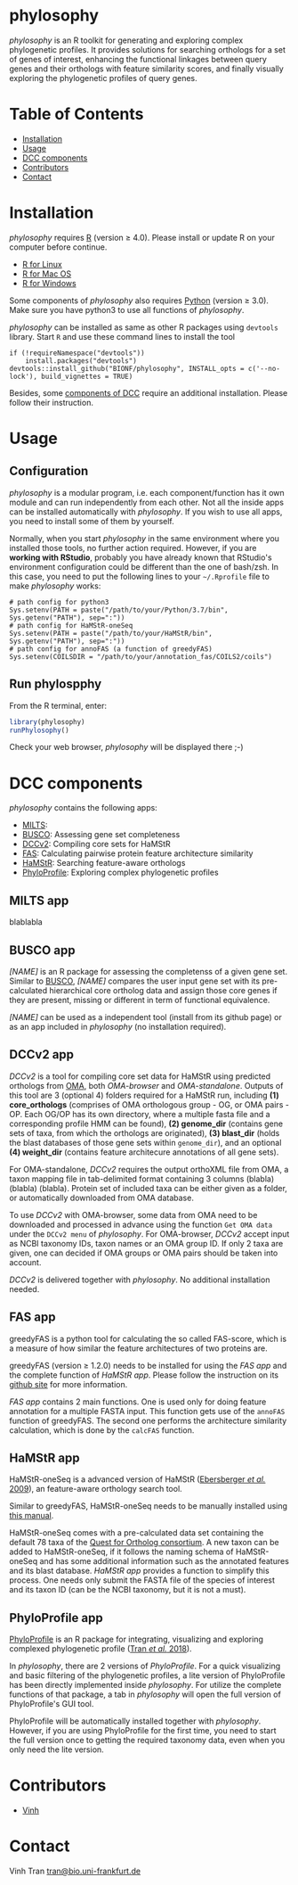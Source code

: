 # phylosophy

*phylosophy* is an R toolkit for generating and exploring complex phylogenetic profiles. It provides solutions for searching orthologs for a set of genes of interest, enhancing the functional linkages between query genes and their orthologs with feature similarity scores, and finally visually exploring the phylogenetic profiles of query genes.

# Table of Contents
* [Installation](#installation)
* [Usage](#usage)
* [DCC components](#dcc-components)
* [Contributors](#contributors)
* [Contact](#contact)



# Installation

*phylosophy* requires [R](https://cran.r-project.org) (version ≥ 4.0). Please install or update R on your computer before continue.

* [R for Linux](https://cran.r-project.org/bin/linux/)
* [R for Mac OS](https://cran.r-project.org/bin/macosx/)
* [R for Windows](https://cran.r-project.org/bin/windows/base/)

Some components of *phylosophy* also requires [Python](https://www.python.org/downloads/) (version ≥ 3.0). Make sure you have python3 to use all functions of *phylosophy*.

*phylosophy* can be installed as same as other R packages using `devtools` library. Start `R` and use these command lines to install the tool

```
if (!requireNamespace("devtools"))
    install.packages("devtools")
devtools::install_github("BIONF/phylosophy", INSTALL_opts = c('--no-lock'), build_vignettes = TRUE)
```

Besides, some [components of DCC](#dcc-components) require an additional installation. Please follow their instruction.

# Usage
## Configuration

*phylosophy* is a modular program, i.e. each component/function has it own module and can run independently from each other. Not all the inside apps can be installed automatically with *phylosophy*. If you wish to use all apps, you need to install some of them by yourself.

Normally, when you start *phylosophy* in the same environment where you installed those tools, no further action required. However, if you are **working with RStudio**, probably you have already known that RStudio's environment configuration could be different than the one of bash/zsh. In this case, you need to put the following lines to your `~/.Rprofile` file to make *phylosophy* works:

```
# path config for python3
Sys.setenv(PATH = paste("/path/to/your/Python/3.7/bin", Sys.getenv("PATH"), sep=":"))
# path config for HaMStR-oneSeq
Sys.setenv(PATH = paste("/path/to/your/HaMStR/bin", Sys.getenv("PATH"), sep=":"))
# path config for annoFAS (a function of greedyFAS)
Sys.setenv(COILSDIR = "/path/to/your/annotation_fas/COILS2/coils")

```

## Run phylospphy
From the R terminal, enter:
```r
library(phylosophy)
runPhylosophy()
```
Check your web browser, *phylosophy* will be displayed there ;-)

# DCC components

*phylosophy* contains the following apps:

* [MILTS](#milts-app):
* [BUSCO](#busco-app): Assessing gene set completeness
* [DCCv2](#dccv2-app): Compiling core sets for HaMStR
* [FAS](#fas-app): Calculating pairwise protein feature architecture similarity
* [HaMStR](#hamstr-app): Searching feature-aware orthologs
* [PhyloProfile](#phyloprofile-app): Exploring complex phylogenetic profiles

## MILTS app
blablabla

## BUSCO app
*[NAME]* is an R package for assessing the completenss of a given gene set. Similar to [BUSCO](https://busco.ezlab.org), *[NAME]* compares the user input gene set with its pre-calculated hierarchical core ortholog data and assign those core genes if they are present, missing or different in term of functional equivalence.

*[NAME]* can be used as a independent tool (install from its github page) or as an app included in *phylosophy* (no installation required).

## DCCv2 app
*DCCv2* is a tool for compiling core set data for HaMStR using predicted orthologs from [OMA](https://omabrowser.org/oma/home/), both *OMA-browser* and *OMA-standalone*. Outputs of this tool are 3 (optional 4) folders required for a HaMStR run, including **(1) core_orthologs** (comprises of OMA orthologous group - OG, or OMA pairs - OP. Each OG/OP has its own directory, where a multiple fasta file and a corresponding profile HMM can be found), **(2) genome_dir** (contains gene sets of taxa, from which the orthologs are originated), **(3) blast_dir** (holds the blast databases of those gene sets within `genome_dir`), and an optional **(4) weight_dir** (contains feature architecure annotations of all gene sets).

For OMA-standalone, *DCCv2* requires the output orthoXML file from OMA, a taxon mapping file in tab-delimited format containing 3 columns (blabla) (blabla) (blabla). Protein set of included taxa can be either given as a folder, or automatically downloaded from OMA database.

To use *DCCv2* with OMA-browser, some data from OMA need to be downloaded and processed in advance using the function `Get OMA data` under the `DCCv2 menu` of *phylosophy*. For OMA-browser, *DCCv2* accept input as NCBI taxonomy IDs, taxon names or an OMA group ID. If only 2 taxa are given, one can decided if OMA groups or OMA pairs should be taken into account.

*DCCv2* is delivered together with *phylosophy*. No additional installation needed.

## FAS app

greedyFAS is a python tool for calculating the so called FAS-score, which is a measure of how similar the feature architectures of two proteins are.

greedyFAS (version ≥ 1.2.0) needs to be installed for using the *FAS app* and the complete function of *HaMStR app*. Please follow the instruction on its [github site](https://github.com/BIONF/FAS) for more information.

*FAS app* contains 2 main functions. One is used only for doing feature annotation for a multiple FASTA input. This function gets use of the `annoFAS` function of greedyFAS. The second one performs the architecture similarity calculation, which is done by the `calcFAS` function.

## HaMStR app

HaMStR-oneSeq is a advanced version of HaMStR ([Ebersberger *et al.* 2009](https://bmcevolbiol.biomedcentral.com/articles/10.1186/1471-2148-9-157)), an feature-aware orthology search tool.

Similar to greedyFAS, HaMStR-oneSeq needs to be manually installed using [this manual](https://github.com/BIONF/HaMStR).

HaMStR-oneSeq comes with a pre-calculated data set containing the default 78 taxa of the [Quest for Ortholog consortium](https://questfororthologs.org). A new taxon can be added to HaMStR-oneSeq, if it follows the naming schema of HaMStR-oneSeq and has some additional information such as the annotated features and its blast database. *HaMStR app* provides a function to simplify this process. One needs only submit the FASTA file of the species of interest and its taxon ID (can be the NCBI taxonomy, but it is not a must).

## PhyloProfile app

[PhyloProfile](https://github.com/BIONF/PhyloProfile) is an R package for integrating, visualizing and exploring complexed phylogenetic profile ([Tran *et al.* 2018](https://academic.oup.com/bioinformatics/article/34/17/3041/4962496)).

In *phylosophy*, there are 2 versions of *PhyloProfile*. For a quick visualizing and basic filtering of the phylogenetic profiles, a lite version of PhyloProfile has been directly implemented inside *phylosophy*. For utilize the complete functions of that package, a tab in *phylosophy* will open the full version of PhyloProfile's GUI tool.

PhyloProfile will be automatically installed together with *phylosophy*. However, if you are using PhyloProfile for the first time, you need to start the full version once to getting the required taxonomy data, even when you only need the lite version.

# Contributors
* [Vinh](https://github.com/trvinh)

# Contact
Vinh Tran
tran@bio.uni-frankfurt.de
